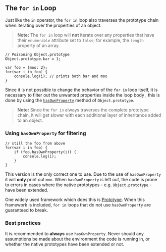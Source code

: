 ## The `for in` Loop

Just like the `in` operator, the `for in` loop also traverses the prototype
chain when iterating over the properties of an object.

> **Note:** The `for in` loop will **not** iterate over any properties that 
> have their `enumerable` attribute set to `false`; for example, the `length` 
> property of an array.
    
    // Poisoning Object.prototype
    Object.prototype.bar = 1;

    var foo = {moo: 2};
    for(var i in foo) {
        console.log(i); // prints both bar and moo
    }

Since it is not possible to change the behavior of the `for in` loop itself, it
is necessary to filter out the unwanted properties inside the loop body , 
this is done by using the [`hasOwnProperty`](#object.hasownproperty) method of 
`Object.prototype`.

> **Note:** Since the `for in` always traverses the complete prototype chain, it
> will get slower with each additional layer of inheritance added to an object.

### Using `hasOwnProperty` for filtering

    // still the foo from above
    for(var i in foo) {
        if (foo.hasOwnProperty(i)) {
            console.log(i);
        }
    }

This version is the only correct one to use. Due to the use of `hasOwnProperty` it
will **only** print out `moo`. When `hasOwnProperty` is left out, the code is 
prone to errors in cases where the native prototypes - e.g. `Object.prototype` - 
have been extended.

One widely used framework which does this is [Prototype][1]. When this 
framework is included, `for in` loops that do not use `hasOwnProperty` are 
guaranteed to break.

### Best practices

It is recommended to **always** use `hasOwnProperty`. Never should any 
assumptions be made about the environment the code is running in, or whether the 
native prototypes have been extended or not. 

[1]: http://www.prototypejs.org/

